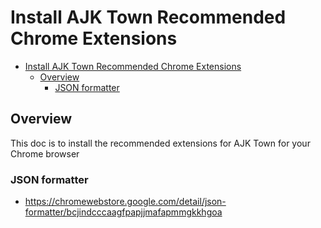# Install AJK Town Recommended Chrome Extensions

<!-- TOC -->

- [Install AJK Town Recommended Chrome Extensions](#install-ajk-town-recommended-chrome-extensions)
  - [Overview](#overview)
    - [JSON formatter](#json-formatter)

<!-- /TOC -->

## Overview

This doc is to install the recommended extensions for AJK Town for your Chrome browser


### JSON formatter

- https://chromewebstore.google.com/detail/json-formatter/bcjindcccaagfpapjjmafapmmgkkhgoa